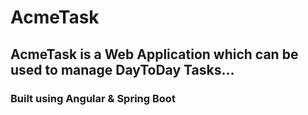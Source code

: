 # AcmeTask

## AcmeTask is a Web Application which can be used to manage DayToDay Tasks...

### Built using Angular & Spring Boot

